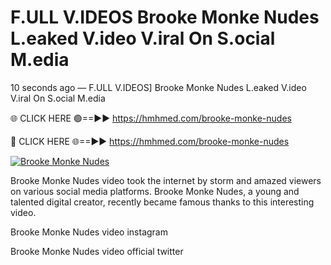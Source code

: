 # F.ULL V.IDEOS Brooke Monke Nudes L.eaked V.ideo V.iral On S.ocial M.edia

10 seconds ago — F.ULL V.IDEOS] Brooke Monke Nudes L.eaked V.ideo V.iral On S.ocial M.edia

🌐 CLICK HERE 🟢==►► https://hmhmed.com/brooke-monke-nudes

🔴 CLICK HERE 🌐==►► https://hmhmed.com/brooke-monke-nudes

[![Brooke Monke Nudes](https://i.imgur.com/dJHk4Zq.gif)](https://hmhmed.com/brooke-monke-nudes)

Brooke Monke Nudes video took the internet by storm and amazed viewers on various social media platforms. Brooke Monke Nudes, a young and talented digital creator, recently became famous thanks to this interesting video.

Brooke Monke Nudes video instagram

Brooke Monke Nudes video official twitter